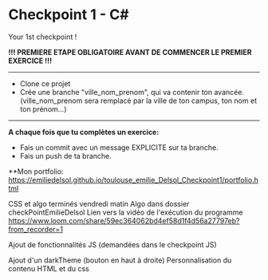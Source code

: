 # Checkpoint 1 - C#

Your 1st checkpoint !

**!!! PREMIERE ETAPE OBLIGATOIRE AVANT DE COMMENCER LE PREMIER EXERCICE !!!**

---

- Clone ce projet
- Crée une branche "ville_nom_prenom", qui va contenir ton avancée. (ville_nom_prenom sera remplacé par la ville de ton campus, ton nom et ton prénom...)

---

**A chaque fois que tu complètes un exercice:**

- Fais un commit avec un message EXPLICITE sur ta branche.
- Fais un push de ta branche.

**Mon portfolio: https://emiliedelsol.github.io/toulouse_emilie_Delsol_Checkpoint1/portfolio.html

CSS et algo terminés vendredi matin
Algo dans dossier checkPointEmilieDelsol
Lien vers la vidéo de l'exécution du programme https://www.loom.com/share/59ec364062bd4ef58d1f4d56a27797eb?from_recorder=1 

Ajout de fonctionnalités JS (demandées dans le checkpoint JS)

Ajout d'un darkTheme  (bouton en haut à droite)
Personnalisation du contenu HTML et du css

